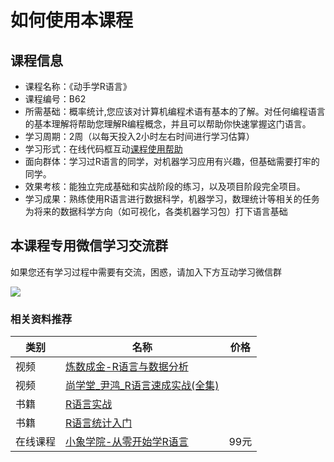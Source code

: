 # 如何使用本课程
## 课程信息

- 课程名称：《动手学R语言》
- 课程编号：B62
- 所需基础：概率统计,您应该对计算机编程术语有基本的了解。对任何编程语言的基本理解将帮助您理解R编程概念，并且可以帮助你快速掌握这门语言。
- 学习周期：2周（以每天投入2小时左右时间进行学习估算）
- 学习形式：在线代码框互动[课程使用帮助](/help/)
- 面向群体：学习过R语言的同学，对机器学习应用有兴趣，但基础需要打牢的同学。
- 效果考核：能独立完成基础和实战阶段的练习，以及项目阶段完全项目。
- 学习成果：熟练使用R语言进行数据科学，机器学习，数理统计等相关的任务为将来的数据科学方向（如可视化，各类机器学习包）打下语言基础

## 本课程专用微信学习交流群 

如果您还有学习过程中需要有交流，困惑，请加入下方互动学习微信群

![](./images/qrcode.jpg)

### 相关资料推荐
| 类别     | 名称                                                         | 价格 |
| -------- | ------------------------------------------------------------ | ---- |
| 视频     | [炼数成金-R语言与数据分析](https://www.bilibili.com/video/av35684083) |      |
| 视频     | [尚学堂_尹鸿_R语言速成实战(全集)](https://www.bilibili.com/video/av20329360) |      |
| 书籍     | [R语言实战](https://item.jd.com/11939734.html)               |      |
| 书籍     | [R语言统计入门](https://item.jd.com/11464703.html)           |      |
| 在线课程 | [小象学院-从零开始学R语言](http://www.chinahadoop.cn/course/652) | 99元 |
